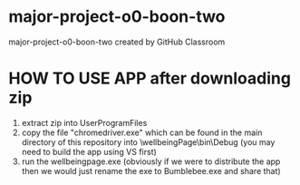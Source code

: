 # major-project-o0-boon-two
major-project-o0-boon-two created by GitHub Classroom

HOW TO USE APP after downloading zip
=======================================

1. extract zip into UserProgramFiles
2. copy the file "chromedriver.exe" which can be found in the main directory of this repository 
   into \wellbeingPage\bin\Debug (you may need to build the app using VS first)
3. run the wellbeingpage.exe (obviously if we were to distribute the app then we would just rename the exe to Bumblebee.exe and share that)
